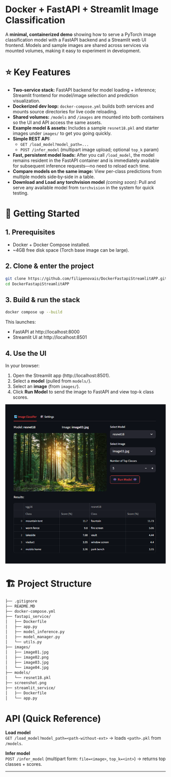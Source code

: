 # Docker + FastAPI + Streamlit Image Classification

A **minimal, containerized demo** showing how to serve a PyTorch image classification model with a FastAPI backend and a Streamlit web UI frontend. Models and sample images are shared across services via mounted volumes, making it easy to experiment in development.


# ⭐ Key Features

- **Two-service stack:** FastAPI backend for model loading + inference; Streamlit frontend for model/image selection and prediction visualization.
- **Dockerized dev loop:** `docker-compose.yml` builds both services and mounts source directories for live code reloading.
- **Shared volumes:** `/models` and `/images` are mounted into both containers so the UI and API access the same assets.
- **Example model & assets:** Includes a sample `resnet18.pkl` and starter images under `images/` to get you going quickly.
- **Simple REST API:**
  - `GET /load_model?model_path=...`
  - `POST /infer_model` (multipart image upload; optional `top_k` param)
- **Fast, persistent model loads:** After you call `/load_model`, the model remains resident in the FastAPI container and is immediately available for subsequent inference requests—no need to reload each time.
- **Compare models on the same image:** View per-class predictions from multiple models side‑by‑side in a table.
- **Download and Load any torchvision model** *(coming soon)*: Pull and serve any available model from `torchvision` in the system for quick testing.


# 🚀 Getting Started

## 1. Prerequisites
- Docker + Docker Compose installed.
- ~4GB free disk space (Torch base image can be large).

## 2. Clone & enter the project
```bash
git clone https://github.com/filipenovais/DockerFastapiStreamlitAPP.git
cd DockerFastapiStreamlitAPP
```

## 3. Build & run the stack
```bash
docker compose up --build
```
This launches:
- FastAPI at http://localhost:8000
- Streamlit UI at http://localhost:8501

## 4. Use the UI
In your browser:
1. Open the Streamlit app (http://localhost:8501).
2. Select a **model** (pulled from `models/`).
3. Select an **image** (from `images/`).
4. Click **Run Model** to send the image to FastAPI and view top-k class scores.

![screenshot](screenshot.png)



# 🏗️ Project Structure
```text
├── .gitignore
├── README.MD
├── docker-compose.yml
├── fastapi_service/
│   ├── Dockerfile
│   ├── app.py
│   ├── model_inference.py
│   ├── model_manager.py
│   └── utils.py
├── images/
│   ├── image01.jpg
│   ├── image02.png
│   ├── image03.jpg
│   └── image04.jpg
├── models/
│   └── resnet18.pkl
├── screenshot.png
├── streamlit_service/
│   ├── Dockerfile
│   └── app.py
```

# API (Quick Reference)

**Load model**  
`GET /load_model?model_path=<path-without-ext>` → loads `<path>.pkl` from `/models`.

**Infer model**  
`POST /infer_model` (multipart form: `file=<image>`, `top_k=<int>`) → returns top classes + scores.

---
